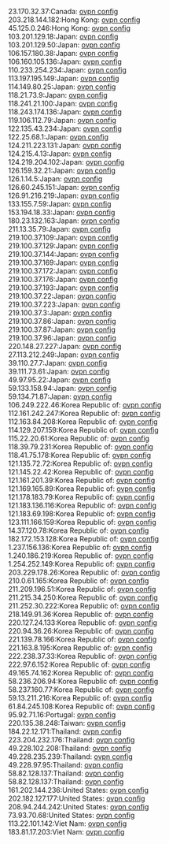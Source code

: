 23.170.32.37:Canada: [ovpn config](vpn/23_170_32_37.ovpn)  
203.218.144.182:Hong Kong: [ovpn config](vpn/203_218_144_182.ovpn)  
45.125.0.246:Hong Kong: [ovpn config](vpn/45_125_0_246.ovpn)  
103.201.129.18:Japan: [ovpn config](vpn/103_201_129_18.ovpn)  
103.201.129.50:Japan: [ovpn config](vpn/103_201_129_50.ovpn)  
106.157.180.38:Japan: [ovpn config](vpn/106_157_180_38.ovpn)  
106.160.105.136:Japan: [ovpn config](vpn/106_160_105_136.ovpn)  
110.233.254.234:Japan: [ovpn config](vpn/110_233_254_234.ovpn)  
113.197.195.149:Japan: [ovpn config](vpn/113_197_195_149.ovpn)  
114.149.80.25:Japan: [ovpn config](vpn/114_149_80_25.ovpn)  
118.21.73.9:Japan: [ovpn config](vpn/118_21_73_9.ovpn)  
118.241.21.100:Japan: [ovpn config](vpn/118_241_21_100.ovpn)  
118.243.174.136:Japan: [ovpn config](vpn/118_243_174_136.ovpn)  
119.106.112.79:Japan: [ovpn config](vpn/119_106_112_79.ovpn)  
122.135.43.234:Japan: [ovpn config](vpn/122_135_43_234.ovpn)  
122.25.68.1:Japan: [ovpn config](vpn/122_25_68_1.ovpn)  
124.211.223.131:Japan: [ovpn config](vpn/124_211_223_131.ovpn)  
124.215.4.13:Japan: [ovpn config](vpn/124_215_4_13.ovpn)  
124.219.204.102:Japan: [ovpn config](vpn/124_219_204_102.ovpn)  
126.159.32.21:Japan: [ovpn config](vpn/126_159_32_21.ovpn)  
126.1.14.5:Japan: [ovpn config](vpn/126_1_14_5.ovpn)  
126.60.245.151:Japan: [ovpn config](vpn/126_60_245_151.ovpn)  
126.91.216.219:Japan: [ovpn config](vpn/126_91_216_219.ovpn)  
133.155.7.59:Japan: [ovpn config](vpn/133_155_7_59.ovpn)  
153.194.18.33:Japan: [ovpn config](vpn/153_194_18_33.ovpn)  
180.23.132.163:Japan: [ovpn config](vpn/180_23_132_163.ovpn)  
211.13.35.79:Japan: [ovpn config](vpn/211_13_35_79.ovpn)  
219.100.37.109:Japan: [ovpn config](vpn/219_100_37_109.ovpn)  
219.100.37.129:Japan: [ovpn config](vpn/219_100_37_129.ovpn)  
219.100.37.144:Japan: [ovpn config](vpn/219_100_37_144.ovpn)  
219.100.37.169:Japan: [ovpn config](vpn/219_100_37_169.ovpn)  
219.100.37.172:Japan: [ovpn config](vpn/219_100_37_172.ovpn)  
219.100.37.176:Japan: [ovpn config](vpn/219_100_37_176.ovpn)  
219.100.37.193:Japan: [ovpn config](vpn/219_100_37_193.ovpn)  
219.100.37.22:Japan: [ovpn config](vpn/219_100_37_22.ovpn)  
219.100.37.223:Japan: [ovpn config](vpn/219_100_37_223.ovpn)  
219.100.37.3:Japan: [ovpn config](vpn/219_100_37_3.ovpn)  
219.100.37.86:Japan: [ovpn config](vpn/219_100_37_86.ovpn)  
219.100.37.87:Japan: [ovpn config](vpn/219_100_37_87.ovpn)  
219.100.37.96:Japan: [ovpn config](vpn/219_100_37_96.ovpn)  
220.148.27.227:Japan: [ovpn config](vpn/220_148_27_227.ovpn)  
27.113.212.249:Japan: [ovpn config](vpn/27_113_212_249.ovpn)  
39.110.27.7:Japan: [ovpn config](vpn/39_110_27_7.ovpn)  
39.111.73.61:Japan: [ovpn config](vpn/39_111_73_61.ovpn)  
49.97.95.22:Japan: [ovpn config](vpn/49_97_95_22.ovpn)  
59.133.158.94:Japan: [ovpn config](vpn/59_133_158_94.ovpn)  
59.134.71.87:Japan: [ovpn config](vpn/59_134_71_87.ovpn)  
106.249.222.46:Korea Republic of: [ovpn config](vpn/106_249_222_46.ovpn)  
112.161.242.247:Korea Republic of: [ovpn config](vpn/112_161_242_247.ovpn)  
112.163.84.208:Korea Republic of: [ovpn config](vpn/112_163_84_208.ovpn)  
114.129.207.159:Korea Republic of: [ovpn config](vpn/114_129_207_159.ovpn)  
115.22.20.61:Korea Republic of: [ovpn config](vpn/115_22_20_61.ovpn)  
118.39.79.231:Korea Republic of: [ovpn config](vpn/118_39_79_231.ovpn)  
118.41.75.178:Korea Republic of: [ovpn config](vpn/118_41_75_178.ovpn)  
121.135.72.72:Korea Republic of: [ovpn config](vpn/121_135_72_72.ovpn)  
121.145.22.42:Korea Republic of: [ovpn config](vpn/121_145_22_42.ovpn)  
121.161.201.39:Korea Republic of: [ovpn config](vpn/121_161_201_39.ovpn)  
121.169.165.89:Korea Republic of: [ovpn config](vpn/121_169_165_89.ovpn)  
121.178.183.79:Korea Republic of: [ovpn config](vpn/121_178_183_79.ovpn)  
121.183.136.116:Korea Republic of: [ovpn config](vpn/121_183_136_116.ovpn)  
121.183.69.198:Korea Republic of: [ovpn config](vpn/121_183_69_198.ovpn)  
123.111.166.159:Korea Republic of: [ovpn config](vpn/123_111_166_159.ovpn)  
14.37.120.78:Korea Republic of: [ovpn config](vpn/14_37_120_78.ovpn)  
182.172.153.128:Korea Republic of: [ovpn config](vpn/182_172_153_128.ovpn)  
1.237.156.136:Korea Republic of: [ovpn config](vpn/1_237_156_136.ovpn)  
1.240.186.219:Korea Republic of: [ovpn config](vpn/1_240_186_219.ovpn)  
1.254.252.149:Korea Republic of: [ovpn config](vpn/1_254_252_149.ovpn)  
203.229.178.26:Korea Republic of: [ovpn config](vpn/203_229_178_26.ovpn)  
210.0.61.165:Korea Republic of: [ovpn config](vpn/210_0_61_165.ovpn)  
211.209.196.51:Korea Republic of: [ovpn config](vpn/211_209_196_51.ovpn)  
211.215.34.250:Korea Republic of: [ovpn config](vpn/211_215_34_250.ovpn)  
211.252.30.222:Korea Republic of: [ovpn config](vpn/211_252_30_222.ovpn)  
218.149.91.36:Korea Republic of: [ovpn config](vpn/218_149_91_36.ovpn)  
220.127.24.133:Korea Republic of: [ovpn config](vpn/220_127_24_133.ovpn)  
220.94.36.26:Korea Republic of: [ovpn config](vpn/220_94_36_26.ovpn)  
221.139.78.166:Korea Republic of: [ovpn config](vpn/221_139_78_166.ovpn)  
221.163.8.195:Korea Republic of: [ovpn config](vpn/221_163_8_195.ovpn)  
222.238.37.33:Korea Republic of: [ovpn config](vpn/222_238_37_33.ovpn)  
222.97.6.152:Korea Republic of: [ovpn config](vpn/222_97_6_152.ovpn)  
49.165.74.162:Korea Republic of: [ovpn config](vpn/49_165_74_162.ovpn)  
58.236.206.94:Korea Republic of: [ovpn config](vpn/58_236_206_94.ovpn)  
58.237.160.77:Korea Republic of: [ovpn config](vpn/58_237_160_77.ovpn)  
59.13.211.216:Korea Republic of: [ovpn config](vpn/59_13_211_216.ovpn)  
61.84.245.108:Korea Republic of: [ovpn config](vpn/61_84_245_108.ovpn)  
95.92.71.16:Portugal: [ovpn config](vpn/95_92_71_16.ovpn)  
220.135.38.248:Taiwan: [ovpn config](vpn/220_135_38_248.ovpn)  
184.22.12.171:Thailand: [ovpn config](vpn/184_22_12_171.ovpn)  
223.204.232.176:Thailand: [ovpn config](vpn/223_204_232_176.ovpn)  
49.228.102.208:Thailand: [ovpn config](vpn/49_228_102_208.ovpn)  
49.228.235.239:Thailand: [ovpn config](vpn/49_228_235_239.ovpn)  
49.228.97.95:Thailand: [ovpn config](vpn/49_228_97_95.ovpn)  
58.82.128.137:Thailand: [ovpn config](vpn/58_82_128_137.ovpn)  
58.82.128.137:Thailand: [ovpn config](vpn/58_82_128_137.ovpn)  
161.202.144.236:United States: [ovpn config](vpn/161_202_144_236.ovpn)  
202.182.127.177:United States: [ovpn config](vpn/202_182_127_177.ovpn)  
208.94.244.242:United States: [ovpn config](vpn/208_94_244_242.ovpn)  
73.93.70.68:United States: [ovpn config](vpn/73_93_70_68.ovpn)  
113.22.101.142:Viet Nam: [ovpn config](vpn/113_22_101_142.ovpn)  
183.81.17.203:Viet Nam: [ovpn config](vpn/183_81_17_203.ovpn)  
